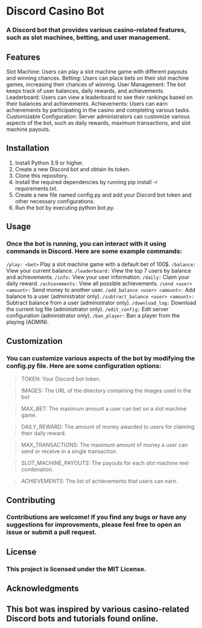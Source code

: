 # Discord Casino Bot

### A Discord bot that provides various casino-related features, such as slot machines, betting, and user management.

## Features

Slot Machine: Users can play a slot machine game with different payouts and winning chances.
Betting: Users can place bets on their slot machine games, increasing their chances of winning.
User Management: The bot keeps track of user balances, daily rewards, and achievements.
Leaderboard: Users can view a leaderboard to see their rankings based on their balances and achievements.
Achievements: Users can earn achievements by participating in the casino and completing various tasks.
Customizable Configuration: Server administrators can customize various aspects of the bot, such as daily rewards, maximum transactions, and slot machine payouts.

## Installation

1.  Install Python 3.9 or higher.
2.  Create a new Discord bot and obtain its token.
3.  Clone this repository.
4.  Install the required dependencies by running pip install -r requirements.txt.
5.  Create a new file named config.py and add your Discord bot token and other necessary configurations.
6.  Run the bot by executing python bot.py.

## Usage

### Once the bot is running, you can interact with it using commands in Discord. Here are some example commands:

`/play: <bet>` Play a slot machine game with a default bet of 100$.
`/balance:` View your current balance.
`/leaderboard:` View the top 7 users by balance and achievements.
`/info:` View your user information.
`/daily:` Claim your daily reward.
`/achievements:` View all possible achievements.
`/send <user> <amount>:` Send money to another user.
`/add_balance <user> <amount>:` Add balance to a user (administrator only).
`/subtract_balance <user> <amount>:` Subtract balance from a user (administrator only).
`/download_log:` Download the current log file (administrator only).
`/edit_config:` Edit server configuration (administrator only).
`/ban_player:` Ban a player from the playing (ADMIN).

## Customization

### You can customize various aspects of the bot by modifying the config.py file. Here are some configuration options:

> TOKEN: Your Discord bot token.

> IMAGES: The URL of the directory containing the images used in the bot

> MAX_BET: The maximum amount a user can bet on a slot machine game.

> DAILY_REWARD: The amount of money awarded to users for claiming their daily reward.

> MAX_TRANSACTIONS: The maximum amount of money a user can send or receive in a single transaction.

> SLOT_MACHINE_PAYOUTS: The payouts for each slot machine reel combination.

> ACHIEVEMENTS: The list of achievements that users can earn.

## Contributing

### Contributions are welcome! If you find any bugs or have any suggestions for improvements, please feel free to open an issue or submit a pull request.

## License

### This project is licensed under the MIT License.

## Acknowledgments

## This bot was inspired by various casino-related Discord bots and tutorials found online.
